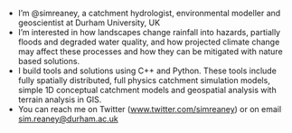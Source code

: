 - I’m @simreaney, a catchment hydrologist, environmental modeller and geoscientist at Durham University, UK
- I’m interested in how landscapes change rainfall into hazards, partially floods and degraded water quality, and how projected climate change may affect these processes and how they can be mitigated with nature based solutions.  
- I build tools and solutions using C++ and Python. These tools include fully spatially distributed, full physics catchment simulation models, simple 1D conceptual catchment models and geospatial analysis with terrain analysis in GIS. 
- You can reach me on Twitter (www.twitter.com/simreaney) or on email sim.reaney@durham.ac.uk
